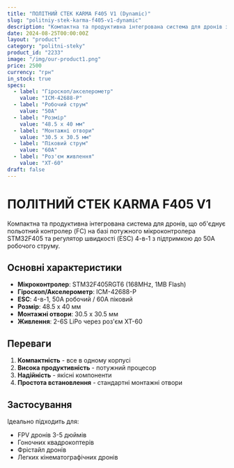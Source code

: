 ```yaml
---
title: "ПОЛІТНИЙ СТЕК KARMA F405 V1 (Dynamic)"
slug: "politniy-stek-karma-f405-v1-dynamic"
description: "Компактна та продуктивна інтегрована система для дронів з мікроконтролером STM32F405"
date: 2024-08-25T00:00:00Z
layout: "product"
category: "politni-steky"
product_id: "2233"
image: "/img/our-product1.png"
price: 2500
currency: "грн"
in_stock: true
specs:
  - label: "Гіроскоп/акселерометр"
    value: "ICM-42688-P"
  - label: "Робочий струм"
    value: "50А"
  - label: "Розмір"
    value: "48.5 x 40 мм"
  - label: "Монтажні отвори"
    value: "30.5 x 30.5 мм"
  - label: "Піковий струм"
    value: "60А"
  - label: "Роз'єм живлення"
    value: "XT-60"
draft: false
---
```


# ПОЛІТНИЙ СТЕК KARMA F405 V1

Компактна та продуктивна інтегрована система для дронів, що об'єднує польотний контролер (FC) на базі потужного мікроконтролера STM32F405 та регулятор швидкості (ESC) 4-в-1 з підтримкою до 50А робочого струму.

## Основні характеристики

- **Мікроконтролер**: STM32F405RGT6 (168MHz, 1MB Flash)
- **Гіроскоп/Акселерометр**: ICM-42688-P
- **ESC**: 4-в-1, 50А робочий / 60А піковий
- **Розмір**: 48.5 x 40 мм
- **Монтажні отвори**: 30.5 x 30.5 мм
- **Живлення**: 2-6S LiPo через роз'єм XT-60

## Переваги

1. **Компактність** - все в одному корпусі
2. **Висока продуктивність** - потужний процесор
3. **Надійність** - якісні компоненти
4. **Простота встановлення** - стандартні монтажні отвори

## Застосування

Ідеально підходить для:

- FPV дронів 3-5 дюймів
- Гоночних квадрокоптерів
- Фрістайл дронів
- Легких кінематографічних дронів
